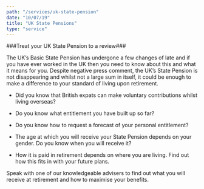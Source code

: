 ```yaml
---
path: "/services/uk-state-pension"
date: "10/07/19"
title: "UK State Pensions"
type: "service"
---
```


###Treat your UK State Pension to a review###

The UK’s Basic State Pension has undergone a few changes of late and if you have ever worked in the UK then you need to know about this and what it means for you. Despite negative press comment, the UK’s State Pension is not disappearing and whilst not a large sum in itself, it could be enough to make a difference to your standard of living upon retirement.

* Did you know that British expats can make voluntary contributions whilst living overseas?

* Do you know what entitlement you have built up so far?

* Do you know how to request a forecast of your personal entitlement?

* The age at which you will receive your State Pension depends on your gender. Do you know when you will receive it?

* How it is paid in retirement depends on where you are living. Find out how this fits in with your future plans.

Speak with one of our knowledgeable advisers to find out what you will receive at retirement and how to maximise your benefits.